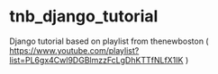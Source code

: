 # tnb_django_tutorial
Django tutorial based on playlist from thenewboston ( https://www.youtube.com/playlist?list=PL6gx4Cwl9DGBlmzzFcLgDhKTTfNLfX1IK )
